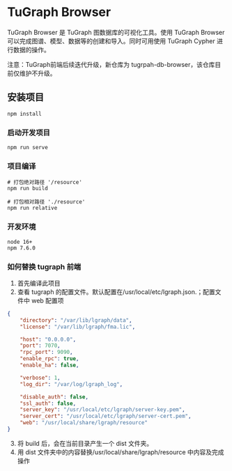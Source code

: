# TuGraph Browser

TuGraph Browser 是 TuGraph 图数据库的可视化工具。使用 TuGraph Browser 可以完成图谱、模型、数据等的创建和导入。同时可用使用 TuGraph Cypher 进行数据的操作。

注意：TuGraph前端后续迭代升级，新仓库为 tugrpah-db-browser，该仓库目前仅维护不升级。

## 安装项目

```
npm install
```

### 启动开发项目

```
npm run serve
```

### 项目编译

```
# 打包绝对路径 '/resource'
npm run build

# 打包相对路径 './resource'
npm run relative
```

### 开发环境

```
node 16+
npm 7.6.0
```

### 如何替换 tugraph 前端

1. 首先编译此项目
2. 查看 tugraph 的配置文件。默认配置在/usr/local/etc/lgraph.json.；配置文件中 web 配置项

```json
{
    "directory": "/var/lib/lgraph/data",
    "license": "/var/lib/lgraph/fma.lic",

    "host": "0.0.0.0",
    "port": 7070,
    "rpc_port": 9090,
    "enable_rpc": true,
    "enable_ha": false,

    "verbose": 1,
    "log_dir": "/var/log/lgraph_log",

    "disable_auth": false,
    "ssl_auth": false,
    "server_key": "/usr/local/etc/lgraph/server-key.pem",
    "server_cert": "/usr/local/etc/lgraph/server-cert.pem",
    "web": "/usr/local/share/lgraph/resource"
}
```

3. 将 build 后，会在当前目录产生一个 dist 文件夹。
4. 用 dist 文件夹中的内容替换/usr/local/share/lgraph/resource 中内容及完成操作
